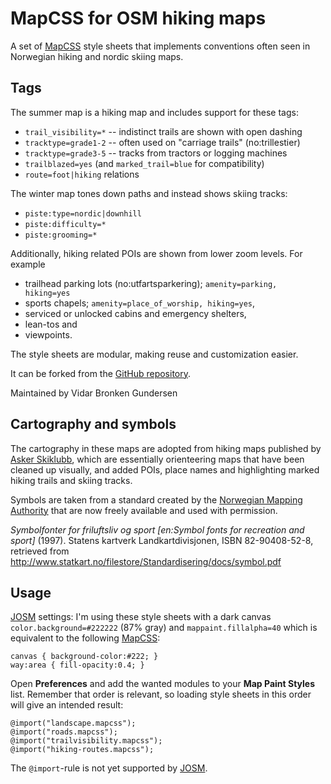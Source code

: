
# MapCSS for OSM hiking maps

A set of [MapCSS][1] style sheets that implements conventions often
seen in Norwegian hiking and nordic skiing maps.

## Tags

The summer map is a hiking map and includes support for these tags:

- `trail_visibility=*` -- indistinct trails are shown with open dashing
- `tracktype=grade1-2` -- often used on "carriage trails" (no:trillestier)
- `tracktype=grade3-5` -- tracks from tractors or logging machines
- `trailblazed=yes` (and `marked_trail=blue` for compatibility)
- `route=foot|hiking` relations

The winter map tones down paths and instead shows skiing tracks:

- `piste:type=nordic|downhill`
- `piste:difficulty=*`
- `piste:grooming=*`

Additionally, hiking related POIs are shown from lower zoom levels.
For example

- trailhead parking lots (no:utfartsparkering); `amenity=parking, hiking=yes`
- sports chapels; `amenity=place_of_worship, hiking=yes`,
- serviced or unlocked cabins and emergency shelters,
- lean-tos and
- viewpoints.

The style sheets are modular, making reuse and customization easier.

It can be forked from the
[GitHub repository](http://github.com/vibrog/mapcss-hiking).

Maintained by Vidar Bronken Gundersen


## Cartography and symbols

The cartography in these maps are adopted from hiking maps published
by [Asker Skiklubb](http://asker-skiklubb.no/), which are essentially
orienteering maps that have been cleaned up visually, and added POIs,
place names and highlighting marked hiking trails and skiing tracks.

Symbols are taken from a standard created by the
[Norwegian Mapping Authority](http://www.statkart.no/)
that are now freely available and used with permission.

  *Symbolfonter for friluftsliv og sport
  [en:Symbol fonts for recreation and sport]* (1997).
  Statens kartverk Landkartdivisjonen, ISBN 82-90408-52-8, retrieved from
  <http://www.statkart.no/filestore/Standardisering/docs/symbol.pdf>


## Usage

[JOSM][2] settings:
I'm using these style sheets with a dark canvas
`color.background=#222222` (87% gray) and
`mappaint.fillalpha=40`
which is equivalent to the following [MapCSS][1]:

    canvas { background-color:#222; }
    way:area { fill-opacity:0.4; }

Open **Preferences** and add the wanted modules to your
**Map Paint Styles** list. Remember that order is relevant,
so loading style sheets in this order will give an intended result:

    @import("landscape.mapcss");
    @import("roads.mapcss");
    @import("trailvisibility.mapcss");
    @import("hiking-routes.mapcss");

The `@import`-rule is not yet supported by [JOSM][2].


[1]: http://wiki.openstreetmap.org/wiki/MapCSS
[2]: http://josm.openstreetmap.de/
